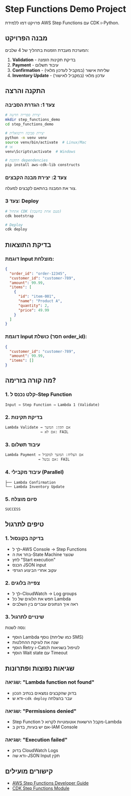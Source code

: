# Step Functions Demo Project

פרויקט דמו ללמידת AWS Step Functions עם CDK ו-Python.

## מבנה הפרויקט

המערכת מעבדת הזמנות בתהליך של 4 שלבים:

1. **Validation** - בדיקת תקינות הזמנה
2. **Payment** - עיבוד תשלום
3. **Confirmation** - שליחת אישור (במקביל לעדכון מלאי)
4. **Inventory Update** - עדכון מלאי (במקביל לאישור)

## התקנה והרצה

### צעד 1: הגדרת הסביבה

```bash
# יצירת ספרייה חדשה
mkdir step_functions_demo
cd step_functions_demo

# יצירת סביבה וירטואלית
python -m venv venv
source venv/bin/activate  # Linux/Mac
# או
venv\Scripts\activate  # Windows

# התקנת dependencies
pip install aws-cdk-lib constructs
```

### צעד 2: יצירת מבנה הקבצים

צור את המבנה בהתאם לקבצים למעלה.

### צעד 3: Deploy

```bash
# אתחול CDK (פעם אחת בחשבון)
cdk bootstrap

# Deploy
cdk deploy
```

## בדיקת התוצאות

### דוגמת Input מוצלחת:

```json
{
  "order_id": "order-12345",
  "customer_id": "customer-789",
  "amount": 99.99,
  "items": [
    {
      "id": "item-001",
      "name": "Product A",
      "quantity": 2,
      "price": 49.99
    }
  ]
}
```

### דוגמת Input כושלת (חסר order_id):

```json
{
  "customer_id": "customer-789",
  "amount": 99.99,
  "items": []
}
```

## מה קורה בזרימה?

### 1. קלט נכנס ל-Step Function

```
Input → Step Function → Lambda 1 (Validate)
```

### 2. בדיקת תקינות

```
Lambda Validate → אם תקין: המשך
                → אם לא: FAIL
```

### 3. עיבוד תשלום

```
Lambda Payment → אם הצליח: המשך למקביל
               → אם נכשל: FAIL
```

### 4. עיבוד מקבילי (Parallel)

```
├── Lambda Confirmation
└── Lambda Inventory Update
```

### 5. סיום מוצלח

```
SUCCESS
```

## טיפים לתרגול

### 1. בדיקה בקונסול

- לך ל-AWS Console → Step Functions
- בחר את ה-State Machine שנוצר
- לחץ "Start execution"
- הכנס JSON input
- עקוב אחרי הביצוע הגרפי

### 2. צפייה בלוגים

- לך ל-CloudWatch → Log groups
- חפש את הלוגים של כל Lambda
- ראה איך הנתונים עוברים בין השלבים

### 3. שינויים לתרגול

נסה לשנות:

- הוסף Lambda נוסף (כמו שליחת SMS)
- שנה את לוגיקת ההחלטות
- הוסף Retry ו-Catch לטיפול בשגיאות
- הוסף Wait state עם Timeout

## שגיאות נפוצות ופתרונות

### שגיאה: "Lambda function not found"

- בדוק שהקבצים נמצאים בנתיב הנכון
- ודא ש-`cdk deploy` עבר בהצלחה

### שגיאה: "Permissions denied"

- Step Function מקבל הרשאות אוטומטיות לקרוא ל-Lambda
- אם יש בעיות, בדוק ב-IAM Console

### שגיאה: "Execution failed"

- בדוק CloudWatch Logs
- ודא שה-JSON Input תקין

## קישורים מועילים

- [AWS Step Functions Developer Guide](https://docs.aws.amazon.com/step-functions/)
- [CDK Step Functions Module](https://docs.aws.amazon.com/cdk/api/v2/python/aws_cdk.aws_stepfunctions/README.html)
